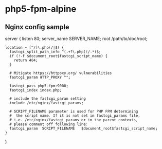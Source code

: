# php5-fpm-alpine

## Nginx config sample
server {
    listen 80;
    server_name SERVER_NAME;
    root /path/to/doc/root;

    location ~ [^/]\.php(/|$) {
      fastcgi_split_path_info ^(.+?\.php)(/.*)$;
      if (!-f $document_root$fastcgi_script_name) {
        return 404;
      }

      # Mitigate https://httpoxy.org/ vulnerabilities
      fastcgi_param HTTP_PROXY "";

      fastcgi_pass php5-fpm:9000;
      fastcgi_index index.php;

      # include the fastcgi_param setting
      include /etc/nginx/fastcgi_params;

      # SCRIPT_FILENAME parameter is used for PHP FPM determining
      #  the script name. If it is not set in fastcgi_params file,
      # i.e. /etc/nginx/fastcgi_params or in the parent contexts,
      # please comment off following line:
      fastcgi_param  SCRIPT_FILENAME   $document_root$fastcgi_script_name;
    }
  }